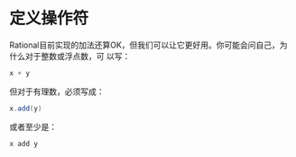 定义操作符
================================================================================
Rational目前实现的加法还算OK，但我们可以让它更好用。你可能会问自己，为什么对于整数或浮点数，可
以写：
```scala
x + y
```
但对于有理数，必须写成：
```scala
x.add(y)
```
或者至少是：
```scala
x add y
```